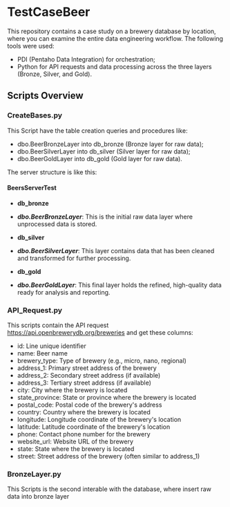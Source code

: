 # TestCaseBeer

This repository contains a case study on a brewery database by location, where you can examine the entire data engineering workflow. The following tools were used:
- PDI (Pentaho Data Integration) for orchestration;
- Python for API requests and data processing across the three layers (Bronze, Silver, and Gold).

## Scripts Overview

### CreateBases.py
This Script have the table creation queries and procedures like:
- dbo.BeerBronzeLayer into db_bronze (Bronze layer for raw data);
- dbo.BeerSilverLayer into db_silver (Silver layer for raw data);
- dbo.BeerGoldLayer into db_gold (Gold layer for raw data).

The server structure is like this:
#### BeersServerTest
- **db_bronze**
- ***dbo.BeerBronzeLayer***: This is the initial raw data layer where unprocessed data is stored.

- **db_silver**
- ***dbo.BeerSilverLayer***: This layer contains data that has been cleaned and transformed for further processing.

- **db_gold**
- ***dbo.BeerGoldLayer***: This final layer holds the refined, high-quality data ready for analysis and reporting.


### API_Request.py
This scripts contain the API request <https://api.openbrewerydb.org/breweries> and get these columns: 
- id: Line unique identifier
- name: Beer name
- brewery_type: Type of brewery (e.g., micro, nano, regional)
- address_1: Primary street address of the brewery
- address_2: Secondary street address (if available)
- address_3: Tertiary street address (if available)
- city: City where the brewery is located
- state_province: State or province where the brewery is located
- postal_code: Postal code of the brewery's address
- country: Country where the brewery is located
- longitude: Longitude coordinate of the brewery's location
- latitude: Latitude coordinate of the brewery's location
- phone: Contact phone number for the brewery
- website_url: Website URL of the brewery
- state: State where the brewery is located
- street: Street address of the brewery (often similar to address_1)

### BronzeLayer.py
This Scripts is the second interable with the database, where insert raw data into bronze layer